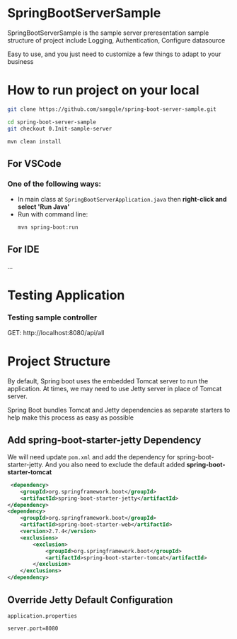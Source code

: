# SpringBootServerSample
SpringBootServerSample is the sample server preresentation sample structure of project include Logging, Authentication, Configure datasource

Easy to use, and you just need to customize a few things to adapt to your business

# How to run project on your local

```bash
git clone https://github.com/sangqle/spring-boot-server-sample.git

cd spring-boot-server-sample
git checkout 0.Init-sample-server

mvn clean install
```

## For VSCode
### One of the following ways:

- In main class at <code>SpringBootServerApplication.java</code> then <strong>right-click and select 'Run Java'</strong>
- Run with command line:
  ```bash
  mvn spring-boot:run
  ```
## For IDE
...

# Testing Application

### Testing sample controller

GET: http://localhost:8080/api/all

# Project Structure
By default, Spring boot uses the embedded Tomcat server to run the application. At times, we may need to use Jetty server in place of Tomcat server.

Spring Boot bundles Tomcat and Jetty dependencies as separate starters to help make this process as easy as possible

## Add spring-boot-starter-jetty Dependency

We will need update <code>pom.xml</code> and add the dependency for spring-boot-starter-jetty. And you also need to exclude the default added <strong>spring-boot-starter-tomcat</strong>

```xml
 <dependency>
    <groupId>org.springframework.boot</groupId>
    <artifactId>spring-boot-starter-jetty</artifactId>
</dependency>
<dependency>
    <groupId>org.springframework.boot</groupId>
    <artifactId>spring-boot-starter-web</artifactId>
    <version>2.7.4</version>
    <exclusions>
        <exclusion>
            <groupId>org.springframework.boot</groupId>
            <artifactId>spring-boot-starter-tomcat</artifactId>
        </exclusion>
    </exclusions>
</dependency>
```

## Override Jetty Default Configuration


<code>application.properties</code>
```code
server.port=8080
```
